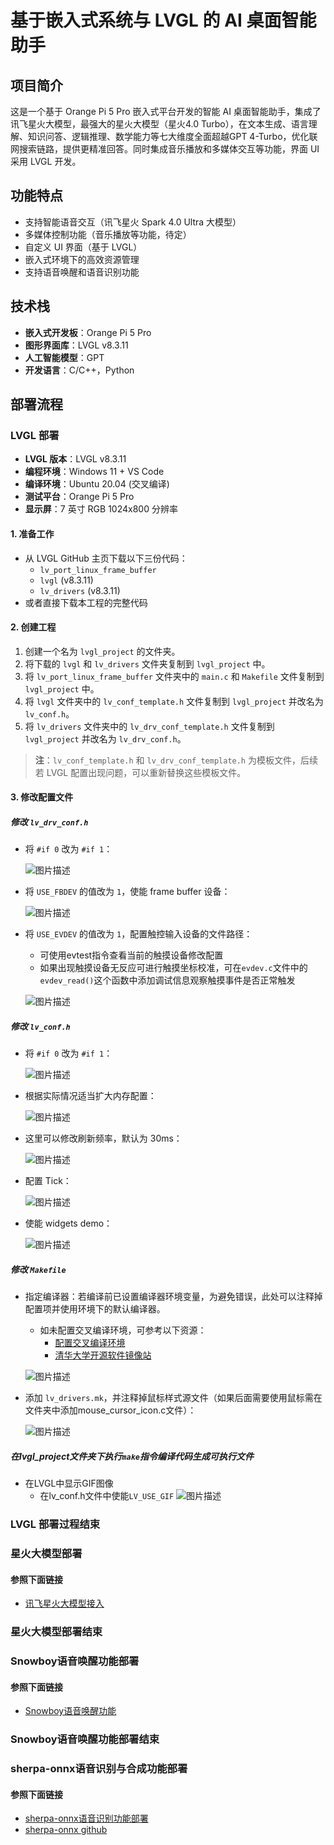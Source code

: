 # 基于嵌入式系统与 LVGL 的 AI 桌面智能助手 

## 项目简介
这是一个基于 Orange Pi 5 Pro 嵌入式平台开发的智能 AI 桌面智能助手，集成了讯飞星火大模型，最强大的星火大模型（星火4.0 Turbo），在文本生成、语言理解、知识问答、逻辑推理、数学能力等七大维度全面超越GPT 4-Turbo，优化联网搜索链路，提供更精准回答。同时集成音乐播放和多媒体交互等功能，界面 UI 采用 LVGL 开发。

## 功能特点
- 支持智能语音交互（讯飞星火 Spark 4.0 Ultra 大模型）
- 多媒体控制功能（音乐播放等功能，待定）
- 自定义 UI 界面（基于 LVGL）
- 嵌入式环境下的高效资源管理
- 支持语音唤醒和语音识别功能

## 技术栈
- **嵌入式开发板**：Orange Pi 5 Pro
- **图形界面库**：LVGL v8.3.11
- **人工智能模型**：GPT
- **开发语言**：C/C++，Python

## 部署流程

### LVGL 部署

- **LVGL 版本**：LVGL v8.3.11
- **编程环境**：Windows 11 + VS Code
- **编译环境**：Ubuntu 20.04 (交叉编译)
- **测试平台**：Orange Pi 5 Pro
- **显示屏**：7 英寸 RGB 1024x800 分辨率

#### 1. 准备工作
   - 从 LVGL GitHub 主页下载以下三份代码：
      - `lv_port_linux_frame_buffer`
      - `lvgl` (v8.3.11)
      - `lv_drivers` (v8.3.11)
   - 或者直接下载本工程的完整代码

#### 2. 创建工程

   1. 创建一个名为 `lvgl_project` 的文件夹。
   2. 将下载的 `lvgl` 和 `lv_drivers` 文件夹复制到 `lvgl_project` 中。
   3. 将 `lv_port_linux_frame_buffer` 文件夹中的 `main.c` 和 `Makefile` 文件复制到 `lvgl_project` 中。
   4. 将 `lvgl` 文件夹中的 `lv_conf_template.h` 文件复制到 `lvgl_project` 并改名为 `lv_conf.h`。
   5. 将 `lv_drivers` 文件夹中的 `lv_drv_conf_template.h` 文件复制到 `lvgl_project` 并改名为 `lv_drv_conf.h`。

   > **注**：`lv_conf_template.h` 和 `lv_drv_conf_template.h` 为模板文件，后续若 LVGL 配置出现问题，可以重新替换这些模板文件。

#### 3. 修改配置文件

##### 修改 `lv_drv_conf.h`

- 将 `#if 0` 改为 `#if 1`：
  
  ![图片描述](assets/lv_drv_con.png)

- 将 `USE_FBDEV` 的值改为 `1`，使能 frame buffer 设备：
  
  ![图片描述](assets/fbdev.png)
  
- 将 `USE_EVDEV` 的值改为 `1`，配置触控输入设备的文件路径：
   - 可使用evtest指令查看当前的触摸设备修改配置
   - 如果出现触摸设备无反应可进行触摸坐标校准，可在`evdev.c`文件中的`evdev_read()`这个函数中添加调试信息观察触摸事件是否正常触发

  ![图片描述](assets/USE_EVDEV.png)
  
##### 修改 `lv_conf.h`

- 将 `#if 0` 改为 `#if 1`：
  
  ![图片描述](assets/lv_conf.png)
  
- 根据实际情况适当扩大内存配置：

  ![图片描述](assets/mem.png)
  
- 这里可以修改刷新频率，默认为 30ms：

  ![图片描述](assets/MS.png)
  
- 配置 Tick：

  ![图片描述](assets/tick.png)
  
- 使能 widgets demo：

  ![图片描述](assets/use_demo.png)

##### 修改 `Makefile`

- 指定编译器：若编译前已设置编译器环境变量，为避免错误，此处可以注释掉配置项并使用环境下的默认编译器。

  - 如未配置交叉编译环境，可参考以下资源：
     - [配置交叉编译环境](https://blog.csdn.net/m0_53809203/article/details/134236670)
     - [清华大学开源软件镜像站](https://mirrors.tuna.tsinghua.edu.cn/armbian-releases/_toolchain/?C=N&O=A)

  ![图片描述](assets/gcc.png)

- 添加 `lv_drivers.mk`，并注释掉鼠标样式源文件（如果后面需要使用鼠标需在文件夹中添加mouse_cursor_icon.c文件）：

  ![图片描述](assets/mk.png)

##### 在lvgl_project文件夹下执行`make`指令编译代码生成可执行文件
- 在LVGL中显示GIF图像
     - 在lv_conf.h文件中使能`LV_USE_GIF`
         ![图片描述](assets/GIF.png)
       
### LVGL 部署过程结束

### 星火大模型部署

#### 参照下面链接

- [讯飞星火大模型接入](https://github.com/iflytek/spark-ai-python)

### 星火大模型部署结束

### Snowboy语音唤醒功能部署

#### 参照下面链接

- [Snowboy语音唤醒功能](https://blog.csdn.net/crimaster1024/article/details/136821662)

### Snowboy语音唤醒功能部署结束

### sherpa-onnx语音识别与合成功能部署

#### 参照下面链接

- [sherpa-onnx语音识别功能部署](https://blog.csdn.net/anshichuxuezhe/article/details/132151456)
- [sherpa-onnx github](https://github.com/k2-fsa/sherpa-onnx)
